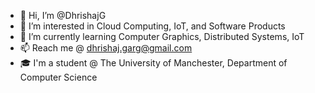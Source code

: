 - 👋 Hi, I’m @DhrishajG
- 👀 I’m interested in Cloud Computing, IoT, and Software Products
- 🌱 I’m currently learning Computer Graphics, Distributed Systems, IoT
- 📫 Reach me @ dhrishaj.garg@gmail.com 
- 🎓 I'm a student @ The University of Manchester, Department of Computer Science

<!---
DhrishajG/DhrishajG is a ✨ special ✨ repository because its `README.md` (this file) appears on your GitHub profile.
You can click the Preview link to take a look at your changes.
--->
